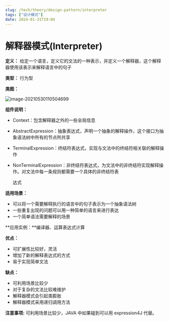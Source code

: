 ```yaml
---
slug: /tech/theory/design-pattern/interpreter
tags: ["设计模式"]
date: 2024-01-31T19:04
---
```

# 解释器模式(Interpreter)

**定义：** 给定一个语言，定义它的文法的一种表示，并定义一个解释器，这个解释器使用该表示来解释语言中的句子

**类型：** 行为型

**类图：** 

![image-20210530110504699](https://picgo-starry.oss-cn-beijing.aliyuncs.com/img/DesignPattern/Interpreter.png)

**组件说明：** 

- Context：包含解释器之外的一些全局信息

- AbstractExpression：抽象表达式，声明一个抽象的解释操作，这个接口为抽象语法树中所有的节点所共享

- TerminalExpression：终结符表达式，实现与文法中的终结符相关联的解释操作

- NonTerminalExpression：非终结符表达式，为文法中的非终结符实现解释操作。对文法中每一条规则都需要一个具体的非终结符表

  达式

**适用场景：** 

- 可以将一个需要解释执行的语言中的句子表示为一个抽象语法树
- 一些重复出现的问题可以用一种简单的语言来进行表达
- 一个简单语法需要解释的场景

**应用实例：**编译器、运算表达式计算

**优点：** 

- 可扩展性比较好，灵活
- 增加了新的解释表达式的方式
- 易于实现简单文法

**缺点：** 

- 可利用场景比较少
- 对于复杂的文法比较难维护
- 解释器模式会引起类膨胀
- 解释器模式采用递归调用方法

**注意事项:** 可利用场景比较少，JAVA 中如果碰到可以用 expression4J 代替。